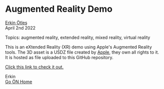 # Augmented Reality Demo
[Erkin Ötleş](https://eotles.github.io) <br />
April 2nd 2022

Topics: augmented reality, extended reality, mixed reality, virtual reality<br />

This is an eXtended Reality (XR) demo using Apple's Augmented Reality tools. The 3D asset is a USDZ file created by [Apple](https://developer.apple.com/augmented-reality/quick-look/), they own all rights to it. It is hosted as file uploaded to this GitHub repository.

[Click this link to check it out.](https://github.com/eotles/blog/blob/gh-pages/posts/20220402_AR_example/toy_biplane.usdz?raw=true)


Erkin  <br />
[Go ÖN Home](../../index.md) <br /><br />
